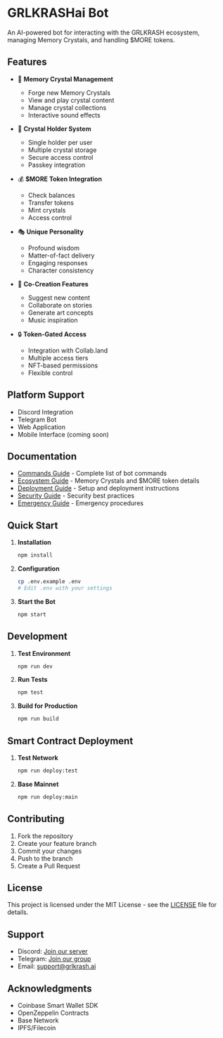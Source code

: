 # GRLKRASHai Bot

An AI-powered bot for interacting with the GRLKRASH ecosystem, managing Memory Crystals, and handling $MORE tokens.

## Features

- 🔮 **Memory Crystal Management**
  - Forge new Memory Crystals
  - View and play crystal content
  - Manage crystal collections
  - Interactive sound effects

- 💎 **Crystal Holder System**
  - Single holder per user
  - Multiple crystal storage
  - Secure access control
  - Passkey integration

- 💰 **$MORE Token Integration**
  - Check balances
  - Transfer tokens
  - Mint crystals
  - Access control

- 🎭 **Unique Personality**
  - Profound wisdom
  - Matter-of-fact delivery
  - Engaging responses
  - Character consistency

- 🤝 **Co-Creation Features**
  - Suggest new content
  - Collaborate on stories
  - Generate art concepts
  - Music inspiration

- 🔒 **Token-Gated Access**
  - Integration with Collab.land
  - Multiple access tiers
  - NFT-based permissions
  - Flexible control

## Platform Support

- Discord Integration
- Telegram Bot
- Web Application
- Mobile Interface (coming soon)

## Documentation

- [Commands Guide](docs/COMMANDS.md) - Complete list of bot commands
- [Ecosystem Guide](docs/ECOSYSTEM.md) - Memory Crystals and $MORE token details
- [Deployment Guide](docs/DEPLOYMENT.md) - Setup and deployment instructions
- [Security Guide](docs/SECURITY.md) - Security best practices
- [Emergency Guide](docs/EMERGENCY.md) - Emergency procedures

## Quick Start

1. **Installation**
   ```bash
   npm install
   ```

2. **Configuration**
   ```bash
   cp .env.example .env
   # Edit .env with your settings
   ```

3. **Start the Bot**
   ```bash
   npm start
   ```

## Development

1. **Test Environment**
   ```bash
   npm run dev
   ```

2. **Run Tests**
   ```bash
   npm test
   ```

3. **Build for Production**
   ```bash
   npm run build
   ```

## Smart Contract Deployment

1. **Test Network**
   ```bash
   npm run deploy:test
   ```

2. **Base Mainnet**
   ```bash
   npm run deploy:main
   ```

## Contributing

1. Fork the repository
2. Create your feature branch
3. Commit your changes
4. Push to the branch
5. Create a Pull Request

## License

This project is licensed under the MIT License - see the [LICENSE](LICENSE) file for details.

## Support

- Discord: [Join our server](discord-link)
- Telegram: [Join our group](telegram-link)
- Email: support@grlkrash.ai

## Acknowledgments

- Coinbase Smart Wallet SDK
- OpenZeppelin Contracts
- Base Network
- IPFS/Filecoin
